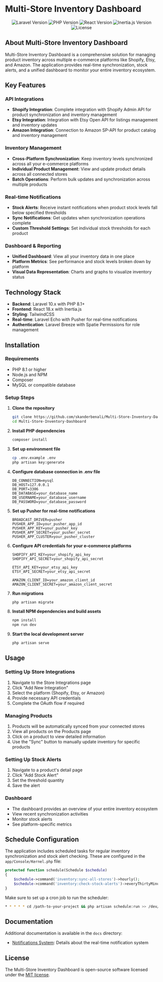 # Multi-Store Inventory Dashboard

<p align="center">
<img src="https://img.shields.io/badge/Laravel-10.x-red" alt="Laravel Version">
<img src="https://img.shields.io/badge/PHP-8.1+-blue" alt="PHP Version">
<img src="https://img.shields.io/badge/React-18.x-blue" alt="React Version">
<img src="https://img.shields.io/badge/Inertia.js-1.x-purple" alt="Inertia.js Version">
<img src="https://img.shields.io/badge/License-MIT-green" alt="License">
</p>

## About Multi-Store Inventory Dashboard

Multi-Store Inventory Dashboard is a comprehensive solution for managing product inventory across multiple e-commerce platforms like Shopify, Etsy, and Amazon. The application provides real-time synchronization, stock alerts, and a unified dashboard to monitor your entire inventory ecosystem.

## Key Features

### API Integrations
- **Shopify Integration**: Complete integration with Shopify Admin API for product synchronization and inventory management
- **Etsy Integration**: Integration with Etsy Open API for listings management and inventory updates
- **Amazon Integration**: Connection to Amazon SP-API for product catalog and inventory management

### Inventory Management
- **Cross-Platform Synchronization**: Keep inventory levels synchronized across all your e-commerce platforms
- **Individual Product Management**: View and update product details across all connected stores
- **Batch Operations**: Perform bulk updates and synchronization across multiple products

### Real-time Notifications
- **Stock Alerts**: Receive instant notifications when product stock levels fall below specified thresholds
- **Sync Notifications**: Get updates when synchronization operations complete
- **Custom Threshold Settings**: Set individual stock thresholds for each product

### Dashboard & Reporting
- **Unified Dashboard**: View all your inventory data in one place
- **Platform Metrics**: See performance and stock levels broken down by platform
- **Visual Data Representation**: Charts and graphs to visualize inventory status

## Technology Stack

- **Backend**: Laravel 10.x with PHP 8.1+
- **Frontend**: React 18.x with Inertia.js
- **Styling**: TailwindCSS
- **Real-time**: Laravel Echo with Pusher for real-time notifications
- **Authentication**: Laravel Breeze with Spatie Permissions for role management

## Installation

### Requirements
- PHP 8.1 or higher
- Node.js and NPM
- Composer
- MySQL or compatible database

### Setup Steps

1. **Clone the repository**
   ```bash
   git clone https://github.com/skanderbenali/Multi-Store-Inventory-Dashboard.git
   cd Multi-Store-Inventory-Dashboard
   ```

2. **Install PHP dependencies**
   ```bash
   composer install
   ```

3. **Set up environment file**
   ```bash
   cp .env.example .env
   php artisan key:generate
   ```

4. **Configure database connection in .env file**
   ```
   DB_CONNECTION=mysql
   DB_HOST=127.0.0.1
   DB_PORT=3306
   DB_DATABASE=your_database_name
   DB_USERNAME=your_database_username
   DB_PASSWORD=your_database_password
   ```

5. **Set up Pusher for real-time notifications**
   ```
   BROADCAST_DRIVER=pusher
   PUSHER_APP_ID=your_pusher_app_id
   PUSHER_APP_KEY=your_pusher_key
   PUSHER_APP_SECRET=your_pusher_secret
   PUSHER_APP_CLUSTER=your_pusher_cluster
   ```

6. **Configure API credentials for your e-commerce platforms**
   ```
   SHOPIFY_API_KEY=your_shopify_api_key
   SHOPIFY_API_SECRET=your_shopify_api_secret
   
   ETSY_API_KEY=your_etsy_api_key
   ETSY_API_SECRET=your_etsy_api_secret
   
   AMAZON_CLIENT_ID=your_amazon_client_id
   AMAZON_CLIENT_SECRET=your_amazon_client_secret
   ```

7. **Run migrations**
   ```bash
   php artisan migrate
   ```

8. **Install NPM dependencies and build assets**
   ```bash
   npm install
   npm run dev
   ```

9. **Start the local development server**
   ```bash
   php artisan serve
   ```

## Usage

### Setting Up Store Integrations
1. Navigate to the Store Integrations page
2. Click "Add New Integration"
3. Select the platform (Shopify, Etsy, or Amazon)
4. Provide necessary API credentials
5. Complete the OAuth flow if required

### Managing Products
1. Products will be automatically synced from your connected stores
2. View all products on the Products page
3. Click on a product to view detailed information
4. Use the "Sync" button to manually update inventory for specific products

### Setting Up Stock Alerts
1. Navigate to a product's detail page
2. Click "Add Stock Alert"
3. Set the threshold quantity
4. Save the alert

### Dashboard
- The dashboard provides an overview of your entire inventory ecosystem
- View recent synchronization activities
- Monitor stock alerts
- See platform-specific metrics

## Schedule Configuration

The application includes scheduled tasks for regular inventory synchronization and stock alert checking. These are configured in the `app/Console/Kernel.php` file:

```php
protected function schedule(Schedule $schedule)
{
    $schedule->command('inventory:sync-all-stores')->hourly();
    $schedule->command('inventory:check-stock-alerts')->everyThirtyMinutes();
}
```

Make sure to set up a cron job to run the scheduler:

```bash
* * * * * cd /path-to-your-project && php artisan schedule:run >> /dev/null 2>&1
```

## Documentation

Additional documentation is available in the `docs` directory:

- [Notifications System](docs/NOTIFICATIONS.md): Details about the real-time notification system

## License

The Multi-Store Inventory Dashboard is open-source software licensed under the [MIT license](https://opensource.org/licenses/MIT).
